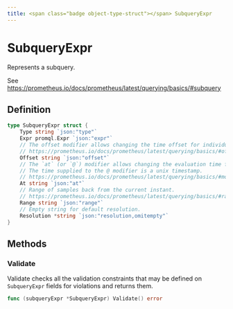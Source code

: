 ```yaml
---
title: <span class="badge object-type-struct"></span> SubqueryExpr
---
```

# <span class="badge object-type-struct"></span> SubqueryExpr

Represents a subquery.

See https://prometheus.io/docs/prometheus/latest/querying/basics/#subquery

## Definition

```go
type SubqueryExpr struct {
    Type string `json:"type"`
    Expr promql.Expr `json:"expr"`
    // The offset modifier allows changing the time offset for individual instant and range vectors in a query.
    // https://prometheus.io/docs/prometheus/latest/querying/basics/#offset-modifier
    Offset string `json:"offset"`
    // The `at` (or `@`) modifier allows changing the evaluation time for individual instant and range vectors in a query.
    // The time supplied to the @ modifier is a unix timestamp.
    // https://prometheus.io/docs/prometheus/latest/querying/basics/#modifier
    At string `json:"at"`
    // Range of samples back from the current instant.
    // https://prometheus.io/docs/prometheus/latest/querying/basics/#range-vector-selectors
    Range string `json:"range"`
    // Empty string for default resolution.
    Resolution *string `json:"resolution,omitempty"`
}
```
## Methods

### <span class="badge object-method"></span> Validate

Validate checks all the validation constraints that may be defined on `SubqueryExpr` fields for violations and returns them.

```go
func (subqueryExpr *SubqueryExpr) Validate() error
```


